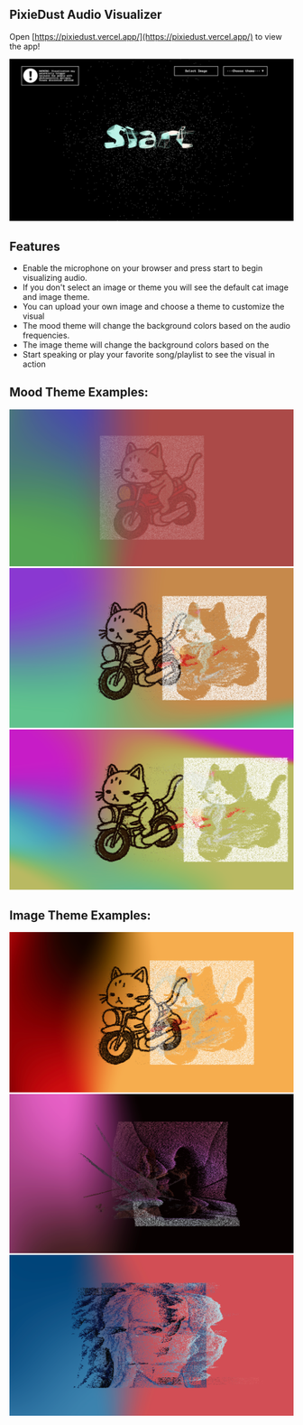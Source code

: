 ## PixieDust Audio Visualizer

Open [https://pixiedust.vercel.app/](https://pixiedust.vercel.app/) to view the app!

<img src="./public/images/start.png" alt="Start" />


## Features
<ul>
  <li>Enable the microphone on your browser and press start to begin visualizing audio. </li>
  <li>If you don't select an image or theme you will see the default cat image and image theme. </li>
  <li>You can upload your own image and choose a theme to customize the visual  </li>
  <li>The mood theme will change the background colors based on the audio frequencies. </li>
  <li>The image theme will change the background colors based on the  </li>
  <li>Start speaking or play your favorite song/playlist to see the visual in action </li>
</ul>

## Mood Theme Examples:
<img src="./public/images/mood1.png" alt="Mood Theme 1" />
<img src="./public/images/mood2.png" alt="Mood Theme 2" />
<img src="./public/images/mood3.png" alt="Mood Theme 3" />

## Image Theme Examples:
<img src="./public/images/theme1.png" alt="Image Theme 1" />
<img src="./public/images/theme2.png" alt="Image Theme 2" />
<img src="./public/images/theme3.png" alt="Image Theme 3" />